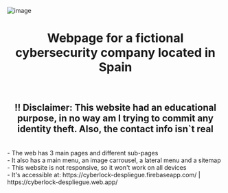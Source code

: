 ![image](https://github.com/darkhuo10/DAW2-WebInterfaces-CompanyWeb/assets/105634828/501e23a5-889b-4352-8201-ecd2da1d6a0e)
<h1 align="center">Webpage for a fictional cybersecurity company located in Spain</h1><br>
<h2 align="center">!! Disclaimer: This website had an educational purpose, in no way am I trying to commit any identity theft. Also, the contact info isn`t real</h2><br>
- The web has 3 main pages and different sub-pages <br>
- It also has a main menu, an image carrousel, a lateral menu and a sitemap <br> 
- This website is not responsive, so it won't work on all devices <br>
- It's accessible at: https://cyberlock-despliegue.firebaseapp.com/ | https://cyberlock-despliegue.web.app/
